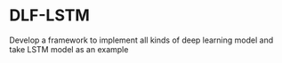 # DLF-LSTM
Develop  a framework to implement all kinds of deep learning model and take LSTM model as an example
